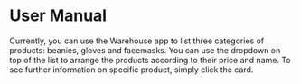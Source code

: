 # User Manual

Currently, you can use the Warehouse app to list three categories of products: beanies, gloves and facemasks.
You can use the dropdown on top of the list to arrange the products according to their price and name.
To see further information on specific product, simply click the card.
